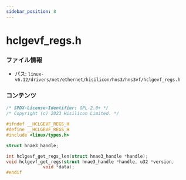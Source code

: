 ```yaml
---
sidebar_position: 8
---
```

# hclgevf_regs.h

### ファイル情報

- パス: `linux-v6.12/drivers/net/ethernet/hisilicon/hns3/hns3vf/hclgevf_regs.h`

### コンテンツ

```h
/* SPDX-License-Identifier: GPL-2.0+ */
/* Copyright (c) 2023 Hisilicon Limited. */

#ifndef __HCLGEVF_REGS_H
#define __HCLGEVF_REGS_H
#include <linux/types.h>

struct hnae3_handle;

int hclgevf_get_regs_len(struct hnae3_handle *handle);
void hclgevf_get_regs(struct hnae3_handle *handle, u32 *version,
		      void *data);
#endif

```
